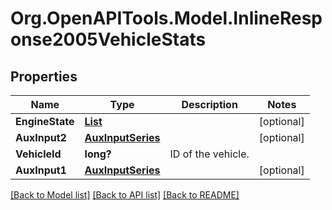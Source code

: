 # Org.OpenAPITools.Model.InlineResponse2005VehicleStats
## Properties

Name | Type | Description | Notes
------------ | ------------- | ------------- | -------------
**EngineState** | [**List<EngineState>**](EngineState.md) |  | [optional] 
**AuxInput2** | [**AuxInputSeries**](AuxInputSeries.md) |  | [optional] 
**VehicleId** | **long?** | ID of the vehicle. | 
**AuxInput1** | [**AuxInputSeries**](AuxInputSeries.md) |  | [optional] 

[[Back to Model list]](../README.md#documentation-for-models) [[Back to API list]](../README.md#documentation-for-api-endpoints) [[Back to README]](../README.md)

